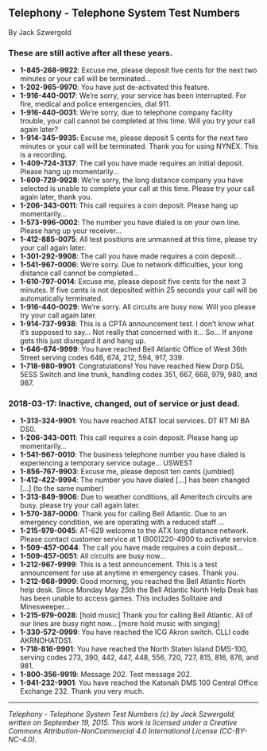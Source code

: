 ## Telephony - Telephone System Test Numbers

By Jack Szwergold

### These are still active after all these years.

- **1-845-268-9922**: Excuse me, please deposit five cents for the next two minutes or your call will be terminated…
- **1-202-965-9970**: You have just de-activated this feature.
- **1-916-440-0017**: We’re sorry, your service has been interrupted. For fire, medical and police emergencies, dial 911.
- **1-916-440-0031**: We’re sorry, due to telephone company facility trouble, your call cannot be completed at this time. Will you try your call again later?
- **1-914-345-9935**: Excuse me, please deposit 5 cents for the next two minutes or your call will be terminated. Thank you for using NYNEX. This is a recording.
- **1-409-724-3137**: The call you have made requires an initial deposit. Please hang up momentarily…
- **1-609-729-9928**: We’re sorry, the long distance company you have selected is unable to complete your call at this time. Please try your call again later, thank you.
- **1-206-343-0011**: This call requires a coin deposit. Please hang up momentarily…
- **1-573-996-0002**: The number you have dialed is on your own line. Please hang up your receiver…
- **1-412-885-0075**: All test positions are unmanned at this time, please try your call again later.
- **1-301-292-9908**: The call you have made requires a coin deposit…
- **1-541-967-0006**: We’re sorry. Due to network difficulties, your long distance call cannot be completed…
- **1-610-797-0014**: Excuse me, please deposit five cents for the next 3 minutes. If five cents is not deposited within 25 seconds your call will be automatically terminated.
- **1-916-440-0029**: We’re sorry. All circuits are busy now. Will you please try your call again later.
- **1-914-737-9938**: This is a CPTA announcement test. I don’t know what it’s supposed to say… Not really that concerned with it… So… If anyone gets this just disregard it and hang up.
- **1-646-674-9999**: You have reached Bell Atlantic Office of West 36th Street serving codes 646, 674, 212, 594, 917, 339.
- **1-718-980-9901**: Congratulations! You have reached New Dorp DSL 5ESS Switch and line trunk, handling codes 351, 667, 668, 979, 980, and 987.

### 2018-03-17: Inactive, changed, out of service or just dead.

- **1-313-324-9901**: You have reached AT&T local services. DT RT MI BA DS0.
- **1-206-343-0011**: This call requires a coin deposit. Please hang up momentarily…
- **1-541-967-0010**: The business telephone number you have dialed is experiencing a temporary service outage… USWEST
- **1-856-767-9903**: Excuse me, please deposit ten cents (jumbled)
- **1-412-422-9994**: The number you have dialed […] has been changed […] (to the same number)
- **1-313-849-9906**: Due to weather conditions, all Ameritech circuits are busy. please try your call again later.
- **1-570-387-0000**: Thank you for calling Bell Atlantic. Due to an emergency condition, we are operating with a reduced staff …
- **1-215-979-0045**: AT-629 welcome to the ATX long distance network. Please contact customer service at 1 (800)220-4900 to activate service.
- **1-509-457-0044**: The call you have made requires a coin deposit…
- **1-509-457-0051**: All circuits are busy now…
- **1-212-967-9999**: This is a test announcement. This is a test announcement for use at anytime in emergency cases. Thank you.
- **1-212-968-9999**: Good morning, you reached the Bell Atlantic North help desk. Since Monday May 25th the Bell Atlantic North Help Desk has has been unable to access games. This includes Solitaire and Minesweeper…
- **1-215-979-0028**: [hold music] Thank you for calling Bell Atlantic. All of our lines are busy right now… [more hold music with singing]
- **1-330-572-0999**: You have reached the ICG Akron switch. CLLI code AKRNOHATDS1.
- **1-718-816-9901**: You have reached the North Staten Island DMS-100, serving codes 273, 390, 442, 447, 448, 556, 720, 727, 815, 816, 876, and 981.
- **1-800-356-9919**: Message 202. Test message 202.
- **1-941-232-9901**: You have reached the Katonah DMS 100 Central Office Exchange 232. Thank you very much.

***

*Telephony - Telephone System Test Numbers (c) by Jack Szwergold; written on September 19, 2015. This work is licensed under a Creative Commons Attribution-NonCommercial 4.0 International License (CC-BY-NC-4.0).*